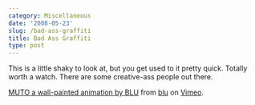 ```yaml
---
category: Miscellaneous
date: '2008-05-23'
slug: /bad-ass-graffiti
title: Bad Ass Graffiti
type: post
---
```



This is a little shaky to look at, but you get used to it pretty
quick. Totally worth a watch. There are some creative-ass people
out there.
  
[MUTO a wall-painted animation by BLU](http://www.vimeo.com/993998?pg=embed&sec=993998)
from [blu](http://www.vimeo.com/blu?pg=embed&sec=993998) on
[Vimeo](http://vimeo.com?pg=embed&sec=993998).